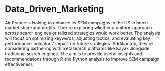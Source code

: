 # Data_Driven_Marketing

Air France is looking to enhance its SEM campaigns in the US to boost market share and profits. They're exploring whether a uniform approach across search engines or tailored strategies would work better. The analysis will focus on optimizing keywords, adjusting tactics, and evaluating key performance indicators' impact on future strategies. Additionally, they're considering partnering with metasearch platforms like Kayak alongside traditional search engines. The aim is to provide useful insights and recommendations through R and Python analysis to improve SEM campaign effectiveness.
